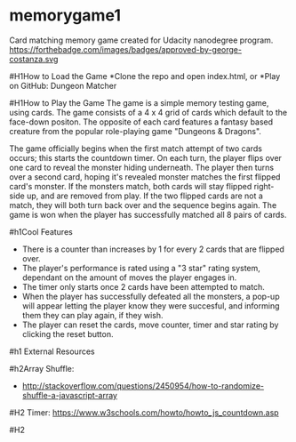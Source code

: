 # memorygame1
Card matching memory game created for Udacity nanodegree program. 
https://forthebadge.com/images/badges/approved-by-george-costanza.svg

#H1How to Load the Game
*Clone the repo and open index.html, or
*Play on GitHub: Dungeon Matcher

#H1How to Play the Game
The game is a simple memory testing game, using cards. The game consists of a 4 x 4 grid of cards which default to the face-down positon.
The opposite of each card features a fantasy based creature from the popular role-playing game "Dungeons & Dragons".

The game officially begins when the first match attempt of two cards occurs; this starts the countdown timer. 
On each turn, the player flips over one card to reveal the monster hiding underneath. 
The player then turns over a second card, hoping it's revealed monster matches the first flipped card's monster.
If the monsters match, both cards will stay flipped right-side up, and are removed from play. 
If the two flipped cards are not a match, they will both turn back over and the sequence begins again.
The game is won when the player has successfully matched all 8 pairs of cards. 

#h1Cool Features
* There is a counter than increases by 1 for every 2 cards that are flipped over.
* The player's performance is rated using a "3 star" rating system, dependant on the amount of moves the player engages in.
* The timer only starts once 2 cards have been attempted to match.
* When the player has successfully defeated all the monsters, a pop-up will appear letting the player know they were succesful, and informing them they can play again, if they wish.
* The player can reset the cards, move counter, timer and star rating by clicking the reset button.

#h1 External Resources

#h2Array Shuffle:
* http://stackoverflow.com/questions/2450954/how-to-randomize-shuffle-a-javascript-array

#H2 Timer:
https://www.w3schools.com/howto/howto_js_countdown.asp

#H2 
